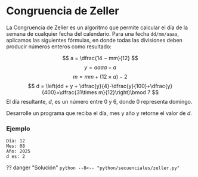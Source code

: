 # Congruencia de Zeller

La Congruencia de Zeller es un algoritmo que permite calcular el dı́a de la semana de cualquier fecha del
calendario. Para una fecha `dd/mm/aaaa`, aplicamos las siguientes fórmulas, en donde todas las divisiones
deben producir números enteros como resultado:

$$
a = \dfrac{14 − mm}{12}
$$
$$
y = aaaa − a
$$
$$
m = mm + (12 \times a) - 2
$$
$$
d = \left(dd + y + \dfrac{y}{4}-\dfrac{y}{100}+\dfrac{y}{400}+\dfrac{31\times m}{12}\right)\bmod 7
$$
El dı́a resultante, $d$, es un número entre $0$ y $6$, donde $0$ representa domingo.

Desarrolle un programa que reciba el día, mes y año y retorne el valor de $d$.

### Ejemplo
```
Día: 12
Mes: 08
Año: 2025
d es: 2
``` 


?? danger "Solución"
    ```python
    --8<-- "python/secuenciales/zeller.py"
    ```